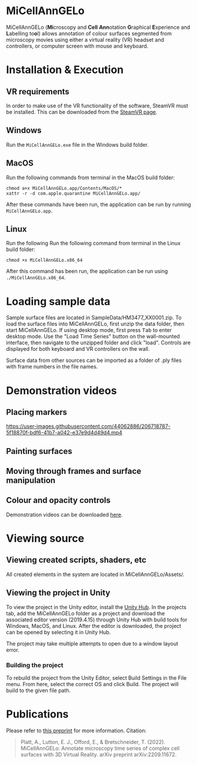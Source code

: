 # MiCellAnnGELo

MiCellAnnGELo (**Mi**croscopy and **Cell** **Ann**otation **G**raphical **E**xperience and **L**abelling to**o**l)
allows annotation of colour surfaces segmented from microscopy movies using either
a virtual reality (VR) headset and controllers, or computer screen with mouse and keyboard.

# Installation & Execution

## VR requirements

In order to make use of the VR functionality of the software, SteamVR must be installed.
This can be downloaded from the 
[SteamVR page](https://store.steampowered.com/app/250820/SteamVR/).

## Windows

Run the `MiCellAnnGELo.exe` file in the Windows build folder.

## MacOS

Run the following commands from terminal in the MacOS build folder:
```
chmod a+x MiCellAnnGELo.app/Contents/MacOS/*
xattr -r -d com.apple.quarantine MiCellAnnGELo.app/
```

After these commands have been run, the application can be run by running `MiCellAnnGELo.app`.

## Linux

Run the following Run the following command from terminal in the Linux build folder:
```
chmod +x MiCellAnnGELo.x86_64
```

After this command has been run, the application can be run using `./MiCellAnnGELo.x86_64`.

# Loading sample data

Sample surface files are located in SampleData/HM3477_XX0001.zip.
To load the surface files into MiCellAnnGELo, first unzip the data folder, then start MiCellAnnGELo.
If using desktop mode, first press <kbd>Tab</kbd> to enter desktop mode.
Use the "Load Time Series" button on the wall-mounted interface, then navigate to the unzipped folder and click "load".
Controls are displayed for both keyboard and VR controllers on the wall.

Surface data from other sources can be imported as a folder of .ply files with frame numbers in the file names.

# Demonstration videos

## Placing markers

https://user-images.githubusercontent.com/44062886/206718787-5f18870f-bdf6-41b7-a042-e37e9d4d49d4.mp4

## Painting surfaces

## Moving through frames and surface manipulation

## Colour and opacity controls

Demonstration videos can be downloaded [here](https://arxiv.org/abs/2209.11672).

<!-- TODO: add compressed videos -->

# Viewing source

## Viewing created scripts, shaders, etc

All created elements in the system are located in MiCellAnnGELo/Assets/.

## Viewing the project in Unity

To view the project in the Unity editor, install the [Unity Hub](https://store.unity.com/#plans-individual). In the projects tab, add the MiCellAnnGELo folder as a project and download the associated editor version (2019.4.15) through Unity Hub with build tools for Windows, MacOS, and Linux. After the editor is downloaded, the project can be opened by selecting it in Unity Hub.

The project may take multiple attempts to open due to a window layout error.

### Building the project

To rebuild the project from the Unity Editor, select Build Settings in the File menu. From here, select the correct OS and click Build. The project will build to the given file path.

# Publications

Please refer to [this preprint](https://arxiv.org/abs/2209.11672) for more information. Citation:
 > Platt, A., Lutton, E. J., Offord, E., & Bretschneider, T. (2022). MiCellAnnGELo: Annotate microscopy time series of complex cell surfaces with 3D Virtual Reality. arXiv preprint arXiv:2209.11672.
